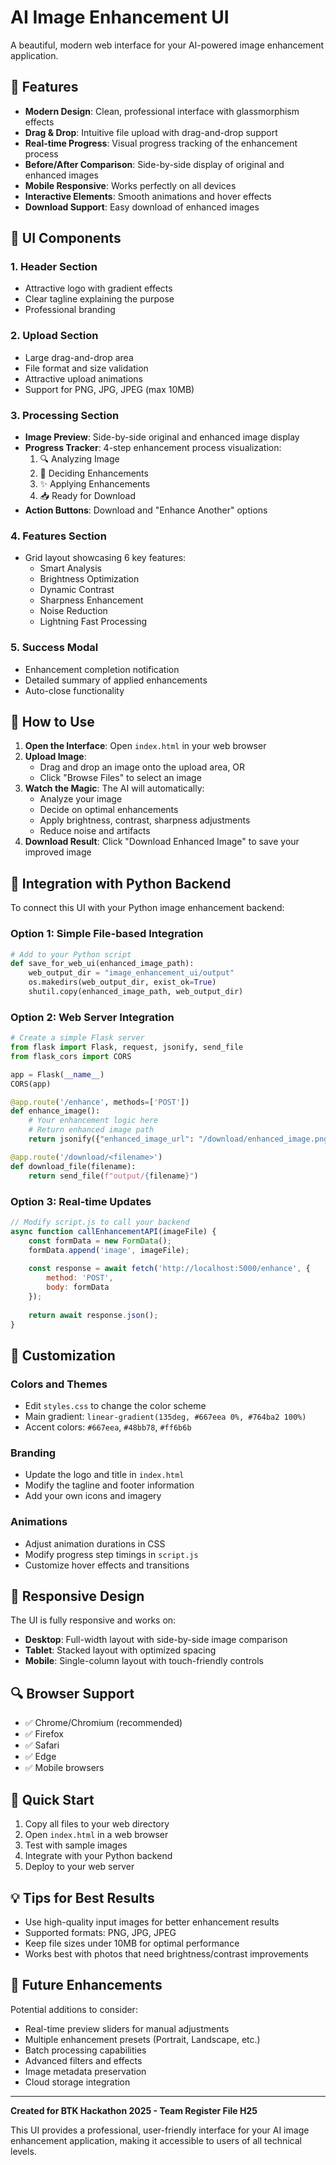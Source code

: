 # AI Image Enhancement UI

A beautiful, modern web interface for your AI-powered image enhancement application.

## 🎨 Features

- **Modern Design**: Clean, professional interface with glassmorphism effects
- **Drag & Drop**: Intuitive file upload with drag-and-drop support
- **Real-time Progress**: Visual progress tracking of the enhancement process
- **Before/After Comparison**: Side-by-side display of original and enhanced images
- **Mobile Responsive**: Works perfectly on all devices
- **Interactive Elements**: Smooth animations and hover effects
- **Download Support**: Easy download of enhanced images

## 🚀 UI Components

### 1. Header Section
- Attractive logo with gradient effects
- Clear tagline explaining the purpose
- Professional branding

### 2. Upload Section
- Large drag-and-drop area
- File format and size validation
- Attractive upload animations
- Support for PNG, JPG, JPEG (max 10MB)

### 3. Processing Section
- **Image Preview**: Side-by-side original and enhanced image display
- **Progress Tracker**: 4-step enhancement process visualization:
  1. 🔍 Analyzing Image
  2. 🧠 Deciding Enhancements  
  3. ✨ Applying Enhancements
  4. 📥 Ready for Download
- **Action Buttons**: Download and "Enhance Another" options

### 4. Features Section
- Grid layout showcasing 6 key features:
  - Smart Analysis
  - Brightness Optimization
  - Dynamic Contrast
  - Sharpness Enhancement
  - Noise Reduction
  - Lightning Fast Processing

### 5. Success Modal
- Enhancement completion notification
- Detailed summary of applied enhancements
- Auto-close functionality

## 🎯 How to Use

1. **Open the Interface**: Open `index.html` in your web browser
2. **Upload Image**: 
   - Drag and drop an image onto the upload area, OR
   - Click "Browse Files" to select an image
3. **Watch the Magic**: The AI will automatically:
   - Analyze your image
   - Decide on optimal enhancements
   - Apply brightness, contrast, sharpness adjustments
   - Reduce noise and artifacts
4. **Download Result**: Click "Download Enhanced Image" to save your improved image

## 🔧 Integration with Python Backend

To connect this UI with your Python image enhancement backend:

### Option 1: Simple File-based Integration
```python
# Add to your Python script
def save_for_web_ui(enhanced_image_path):
    web_output_dir = "image_enhancement_ui/output"
    os.makedirs(web_output_dir, exist_ok=True)
    shutil.copy(enhanced_image_path, web_output_dir)
```

### Option 2: Web Server Integration
```python
# Create a simple Flask server
from flask import Flask, request, jsonify, send_file
from flask_cors import CORS

app = Flask(__name__)
CORS(app)

@app.route('/enhance', methods=['POST'])
def enhance_image():
    # Your enhancement logic here
    # Return enhanced image path
    return jsonify({"enhanced_image_url": "/download/enhanced_image.png"})

@app.route('/download/<filename>')
def download_file(filename):
    return send_file(f"output/{filename}")
```

### Option 3: Real-time Updates
```javascript
// Modify script.js to call your backend
async function callEnhancementAPI(imageFile) {
    const formData = new FormData();
    formData.append('image', imageFile);
    
    const response = await fetch('http://localhost:5000/enhance', {
        method: 'POST',
        body: formData
    });
    
    return await response.json();
}
```

## 🎨 Customization

### Colors and Themes
- Edit `styles.css` to change the color scheme
- Main gradient: `linear-gradient(135deg, #667eea 0%, #764ba2 100%)`
- Accent colors: `#667eea`, `#48bb78`, `#ff6b6b`

### Branding
- Update the logo and title in `index.html`
- Modify the tagline and footer information
- Add your own icons and imagery

### Animations
- Adjust animation durations in CSS
- Modify progress step timings in `script.js`
- Customize hover effects and transitions

## 📱 Responsive Design

The UI is fully responsive and works on:
- **Desktop**: Full-width layout with side-by-side image comparison
- **Tablet**: Stacked layout with optimized spacing
- **Mobile**: Single-column layout with touch-friendly controls

## 🔍 Browser Support

- ✅ Chrome/Chromium (recommended)
- ✅ Firefox
- ✅ Safari
- ✅ Edge
- ✅ Mobile browsers

## 🚀 Quick Start

1. Copy all files to your web directory
2. Open `index.html` in a web browser
3. Test with sample images
4. Integrate with your Python backend
5. Deploy to your web server

## 💡 Tips for Best Results

- Use high-quality input images for better enhancement results
- Supported formats: PNG, JPG, JPEG
- Keep file sizes under 10MB for optimal performance
- Works best with photos that need brightness/contrast improvements

## 🎯 Future Enhancements

Potential additions to consider:
- Real-time preview sliders for manual adjustments
- Multiple enhancement presets (Portrait, Landscape, etc.)
- Batch processing capabilities
- Advanced filters and effects
- Image metadata preservation
- Cloud storage integration

---

**Created for BTK Hackathon 2025 - Team Register File H25**

This UI provides a professional, user-friendly interface for your AI image enhancement application, making it accessible to users of all technical levels.
